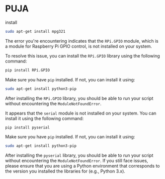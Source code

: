 # PUJA

install

```sh
sudo apt-get install mpg321
```

The error you're encountering indicates that the `RPi.GPIO` module, which is a module for Raspberry Pi GPIO control, is not installed on your system.

To resolve this issue, you can install the `RPi.GPIO` library using the following command:

```bash
pip install RPi.GPIO
```

Make sure you have `pip` installed. If not, you can install it using:

```bash
sudo apt-get install python3-pip
```

After installing the `RPi.GPIO` library, you should be able to run your script without encountering the `ModuleNotFoundError`.

It appears that the `serial` module is not installed on your system. You can install it using the following command:

```bash
pip install pyserial
```

Make sure you have `pip` installed. If not, you can install it using:

```bash
sudo apt-get install python3-pip
```

After installing the `pyserial` library, you should be able to run your script without encountering the `ModuleNotFoundError`. If you still face issues, please ensure that you are using a Python environment that corresponds to the version you installed the libraries for (e.g., Python 3.x).